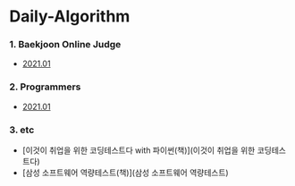 # Daily-Algorithm


### 1. Baekjoon Online Judge
- [2021.01](Baekjoon_Online_Judge/2021.01/)


### 2. Programmers
- [2021.01](2021.01)


### 3. etc
- [이것이 취업을 위한 코딩테스트다 with 파이썬(책)](이것이 취업을 위한 코딩테스트다)
- [삼성 소프트웨어 역량테스트(책)](삼성 소프트웨어 역량테스트)


